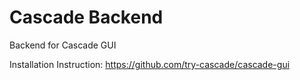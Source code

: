 # Cascade Backend
Backend for Cascade GUI

Installation Instruction: https://github.com/try-cascade/cascade-gui